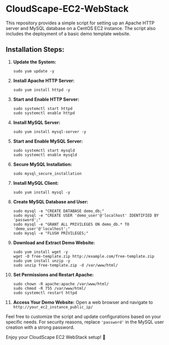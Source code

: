 # CloudScape-EC2-WebStack

This repository provides a simple script for setting up an Apache HTTP server and MySQL database on a CentOS EC2 instance. The script also includes the deployment of a basic demo template website.

## Installation Steps:

1. **Update the System:**
   ```
   sudo yum update -y
   ```

2. **Install Apache HTTP Server:**
   ```
   sudo yum install httpd -y
   ```

3. **Start and Enable HTTP Server:**
   ```
   sudo systemctl start httpd
   sudo systemctl enable httpd
   ```

4. **Install MySQL Server:**
   ```
   sudo yum install mysql-server -y
   ```

5. **Start and Enable MySQL Server:**
   ```
   sudo systemctl start mysqld
   sudo systemctl enable mysqld
   ```

6. **Secure MySQL Installation:**
   ```
   sudo mysql_secure_installation
   ```

7. **Install MySQL Client:**
   ```
   sudo yum install mysql -y
   ```

8. **Create MySQL Database and User:**
   ```
   sudo mysql -e "CREATE DATABASE demo_db;"
   sudo mysql -e "CREATE USER 'demo_user'@'localhost' IDENTIFIED BY 'password';"
   sudo mysql -e "GRANT ALL PRIVILEGES ON demo_db.* TO 'demo_user'@'localhost';"
   sudo mysql -e "FLUSH PRIVILEGES;"
   ```

9. **Download and Extract Demo Website:**
   ```
   sudo yum install wget -y
   wget -O free-template.zip http://example.com/free-template.zip
   sudo yum install unzip -y
   sudo unzip free-template.zip -d /var/www/html/
   ```

10. **Set Permissions and Restart Apache:**
    ```
    sudo chown -R apache:apache /var/www/html/
    sudo chmod -R 755 /var/www/html/
    sudo systemctl restart httpd
    ```

11. **Access Your Demo Website:**
    Open a web browser and navigate to `http://your_ec2_instance_public_ip/`




Feel free to customize the script and update configurations based on your specific needs. For security reasons, replace `'password'` in the MySQL user creation with a strong password.

Enjoy your CloudScape EC2 WebStack setup! 🚀
